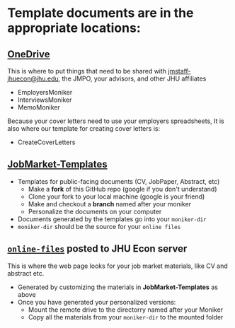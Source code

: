 # Template documents are in the appropriate locations:

## [OneDrive](https://livejohnshopkins-my.sharepoint.com/:f:/g/personal/econplacement_jh_edu/EnCvGma1OPNEvpmaumDTxAkB8fIRq7o5hnowX1xGhCixWA?e=eyDKaU)

This is where to put things that need to be shared with jmstaff-jhuecon@jhu.edu, the JMPO, your advisors, and other JHU affiliates

  * EmployersMoniker
  * InterviewsMoniker
  * MemoMoniker
  
Because your cover letters need to use your employers spreadsheets, It is also where our template for creating cover letters is:

  * CreateCoverLetters

## [JobMarket-Templates](https://github.com/llorracc/JobMarket-Templates)

  * Templates for public-facing documents (CV, JobPaper, Abstract, etc)
     * Make a **fork** of this GitHub repo (google if you don't understand)
     * Clone your fork to your local machine (google is your friend)
	 * Make and checkout a **branch** named after your moniker
	 * Personalize the documents on your computer
  * Documents generated by the templates go into your `moniker-dir`
  * `moniker-dir` should be the source for your `online files`
  
## [`online-files`](https://github.com/llorracc/JobMarket/blob/main/JobMarketProceduresHelp.md) posted to JHU Econ server

This is where the web page looks for your job market materials, like CV and abstract etc.

  * Generated by customizing the materials in **JobMarket-Templates** as above
  * Once you have generated your personalized versions:
     * Mount the remote drive to the directorry named after your Moniker
	 * Copy all the materials from your `moniker-dir` to the mounted folder
